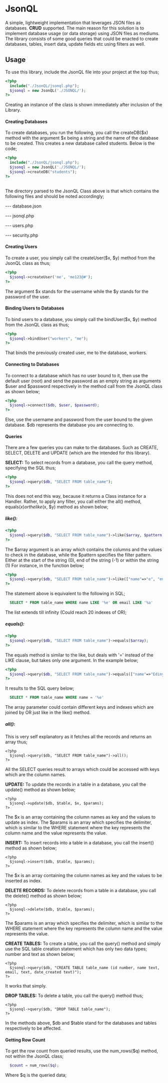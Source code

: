 # JsonQL
A simple, lightweight implementation that leverages JSON files as databases. **CRUD** supported. The main reason for this solution is to implement database usage (or data storage) using JSON files as mediums. The library consists of some good queries that could be enacted to create databases, tables, insert data, update fields etc using filters as well.

## Usage
To use this library, include the JsonQL file into your project at the top thus;
```php
<?php
  include("./JsonQL/jsonql.php");
  $jsonql = new JsonQL('./JSONQL/');
?>
```
Creating an instance of the class is shown immediately after inclusion of the Library.

#### Creating Databases
  To create databases, you run the following, you call the createDB($x) method with the argument $x being a string and the name of the database to be created. This creates a new database called students. Below is the code;

```php
<?php
  include("./JsonQL/jsonql.php");
  $jsonql = new JsonQL('./JSONQL/');
  $jsonql->createDB("students");
?>
  
```
The directory parsed to the JsonQL Class above is that which contains the following files and should be noted accordingly;

--- database.json

--- jsonql.php

--- users.php

--- security.php

#### Creating Users
To create a user, you simply call the createUser($x, $y) method from the JsonQL class as thus;
```php
<?php
  $jsonql->createUser('me', 'me123@#');  
?>
```
The argument $x stands for the username while the $y stands for the password of the user.

#### Binding Users to Databases
To bind users to a database, you simply call the bindUser($x, $y) method from the JsonQL class as thus;
```php
<?php
  $jsonql->bindUser("workers", "me");
?>
```
That binds the previously created user, me to the database, workers.

#### Connecting to Databases
To connect to a database which has no user bound to it, then use the default user (root) and send the password as an empty string as arguments $user and $password respectively in the method call from the JsonQL class as shown below;
```php
<?php
  $jsonql->connect($db, $user, $password);
?>
```
Else, use the username and password from the user bound to the given database. $db represents the database you are connecting to.

#### Queries
There are a few queries you can make to the databases. Such as CREATE, SELECT, DELETE and UPDATE (which are the intended for this library).


**SELECT:** To select records from a database, you call the query method, specifying the SQL thus;
```php
<?php
  $jsonql->query($db, "SELECT FROM table_name");
?>
```
This does not end this way, because it returns a Class instance for a Handler. Rather, to apply any filter, you call either the all() method, equals($x) or the like($x, $y) method as shown below;

##### like():
```php
<?php
  $jsonql->query($db, "SELECT FROM table_name")->like($array, $pattern);
?>
```
The $array argument is an array which contains the columns and the values to check in the database, while the $pattern specifies the filter pattern. Either at the start of the string (0), end of the string (-1) or within the string (1) For instance, in the function below;
```php
<?php
  $jsonql->query($db, "SELECT FROM table_name")->like(["name"=>"e", "email"=>"a"], 0);
?>
```
The statement above is equivalent to the following in SQL;
```sql
  SELECT * FROM table_name WHERE name LIKE '%e' OR email LIKE '%a'
```
The list extends till infinity (Could reach 20 indexes of OR);

##### equals():
```php
<?php
  $jsonql->query($db, "SELECT FROM table_name")->equals($array);
?>
```
The equals method is similar to the like, but deals with '=' instead of the LIKE clause, but takes only one argument. In the example below;
```php
<?php
  $jsonql->query($db, "SELECT FROM table_name")->equals(["name"=>"Edinyanga"]);
?>
```
It results to the SQL query below;
```sql
  SELECT * FROM table_name WHERE name = '%e'
```
The array parameter could contain different keys and indexes which are joined by OR just like in the like() method.

##### all():
This is very self explanatory as it fetches all the records and returns an array thus;
```
<?php
  $jsonql->query($db, "SELECT FROM table_name")->all();
?>
```
All the SELECT queries result to arrays which could be accessed with keys which are the column names.


**UPDATE:** To update the records in a table in a database, you call the update() method as shown below;
```
<?php
  $jsonql->update($db, $table, $x, $params);
?>
```
The $x is an array containing the column names as key and the values to update as index. The $params is an array which specifies the delimiter, which is similar to the WHERE statement where the key represents the column name and the value represents the value.


**INSERT:** To insert records into a table in a database, you call the insert() method as shown below;
```
<?php
  $jsonql->insert($db, $table, $params);
?>
```
The $x is an array containing the column names as key and the values to be inserted as index.


**DELETE RECORDS:** To delete records from a table in a database, you call the delete() method as shown below;
```
<?php
  $jsonql->delete($db, $table, $params);
?>
```
The $params is an array which specifies the delimiter, which is similar to the WHERE statement where the key represents the column name and the value represents the value.


**CREATE TABLES:** To create a table, you call the query() method and simply use the SQL table creation statement which has only two data types; number and text as shown below;
```
<?php
  $jsonql->query($db, "CREATE TABLE table_name (id number, name text, email, text, date_created text)");
?>
```
It works that simply.


**DROP TABLES:** To delete a table, you call the query() method thus;
```
<?php
  $jsonql->query($db, "DROP TABLE table_name");
?>
```
In the methods above, $db and $table stand for the databases and tables respectively to be affected.

#### Getting Row Count
To get the row count from queried results, use the num_rows($q) method, not within the JsonQL class;
```php
  $count = num_rows($q);
```
Where $q is the queried data;
